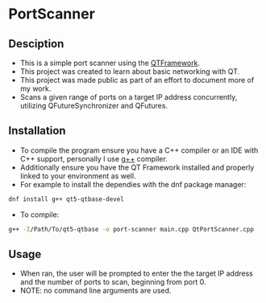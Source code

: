 # PortScanner

## Desciption
- This is a simple port scanner using the [QTFramework](https://www.qt.io/product/framework).
- This project was created to learn about basic networking with QT.
- This project was made public as part of an effort to document more of my work.
- Scans a given range of ports on a target IP address concurrently, utilizing QFutureSynchronizer and QFutures.

## Installation
- To compile the program ensure you have a C++ compiler or an IDE with C++ support, personally I use [g++](https://gcc.gnu.org/) compiler.
- Additionally ensure you have the QT Framework installed and properly linked to your environment as well.
- For example to install the dependies with the dnf package manager:
```bash
dnf install g++ qt5-qtbase-devel
```
- To compile:
```bash
g++ -I/Path/To/qt5-qtbase -o port-scanner main.cpp QtPortScanner.cpp
```

## Usage
- When ran, the user will be prompted to enter the the target IP address and the number of ports to scan, beginning from port 0.
- NOTE: no command line arguments are used. 

